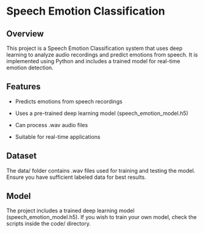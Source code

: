 # Speech Emotion Classification

## Overview

This project is a Speech Emotion Classification system that uses deep learning to analyze audio recordings and predict emotions from speech. It is implemented using Python and includes a trained model for real-time emotion detection.

## Features

- Predicts emotions from speech recordings

- Uses a pre-trained deep learning model (speech_emotion_model.h5)

- Can process .wav audio files

- Suitable for real-time applications

## Dataset

The data/ folder contains .wav files used for training and testing the model. Ensure you have sufficient labeled data for best results.

## Model

The project includes a trained deep learning model (speech_emotion_model.h5). If you wish to train your own model, check the scripts inside the code/ directory.
